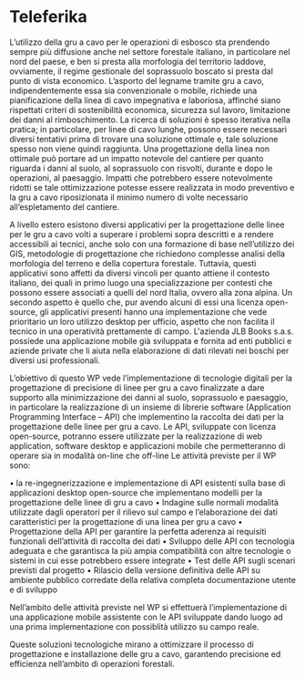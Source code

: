 # Teleferika

L’utilizzo della gru a cavo per le operazioni di esbosco sta prendendo sempre più diffusione anche nel settore forestale italiano, in particolare nel nord del paese, e ben si presta alla morfologia del territorio laddove, ovviamente, il regime gestionale del soprassuolo boscato si presta dal punto di vista economico. L’asporto del legname tramite gru a cavo, indipendentemente essa sia convenzionale o mobile, richiede una pianificazione della linea di cavo impegnativa e laboriosa, affinché siano rispettati criteri di sostenibilità economica, sicurezza sul lavoro, limitazione dei danni al rimboschimento. La ricerca di soluzioni è spesso iterativa nella pratica; in particolare, per linee di cavo lunghe, possono essere necessari diversi tentativi prima di trovare una soluzione ottimale e, tale soluzione spesso non viene quindi raggiunta. Una progettazione della linea non ottimale può portare ad un impatto notevole del cantiere per quanto riguarda i danni al suolo, al soprassuolo con risvolti, durante e dopo le operazioni, al paesaggio. Impatti che potrebbero essere notevolmente ridotti se tale ottimizzazione potesse essere realizzata in modo preventivo e la gru a cavo riposizionata il minimo numero di volte necessario all’espletamento del cantiere.

A livello estero esistono diversi applicativi per la progettazione delle linee per le gru a cavo volti a superare i problemi sopra descritti e a rendere accessibili ai tecnici, anche solo con una formazione di base nell’utilizzo dei GIS, metodologie di progettazione che richiedono complesse analisi della morfologia del terreno e della copertura forestale.
Tuttavia, questi applicativi sono affetti da diversi vincoli per quanto attiene il contesto italiano, dei quali in primo luogo una specializzazione per contesti che possono essere associati a quelli del nord Italia, ovvero alla zona alpina. Un secondo aspetto è quello che, pur avendo alcuni di essi una licenza open-source, gli applicativi presenti hanno una implementazione che vede prioritario un loro utilizzo desktop per ufficio, aspetto che non facilita il tecnico in una operatività prettamente di campo.
L'azienda JLB Books s.a.s. possiede una applicazione mobile già sviluppata e fornita ad enti pubblici e aziende private che li aiuta nella elaborazione di dati rilevati nei boschi per diversi usi professionali.

L’obiettivo di questo WP vede l’implementazione di tecnologie digitali per la progettazione di precisione di linee per gru a cavo finalizzate a dare supporto alla minimizzazione dei danni al suolo, soprassuolo e paesaggio, in particolare la realizzazione di un insieme di librerie software (Application Programming Interface – API) che implementino la raccolta dei dati per la progettazione delle linee per gru a cavo. 
Le API, sviluppate con licenza open-source, potranno essere utilizzate per la realizzazione di web application, software desktop e applicazioni mobile che permetteranno di operare sia in modalità on-line che off-line 
Le attività previste per il WP sono:

•	la re-ingegnerizzazione e implementazione di API esistenti sulla base di applicazioni desktop open-source che implementano modelli per la progettazione delle linee di gru a cavo
•	Indagine sulle normali modalità utilizzate dagli operatori per il rilievo sul campo e l’elaborazione dei dati caratteristici per la progettazione di una linea per gru a cavo
•	Progettazione della API per garantire la perfetta aderenza ai requisiti funzionali dell’attività di raccolta dei dati 
•	Sviluppo delle API con tecnologia adeguata e che garantisca la più ampia compatibilità con altre tecnologie o sistemi in cui esse potrebbero essere integrate 
•	Test delle API sugli scenari previsti dal progetto
•	Rilascio della versione definitiva delle API su ambiente pubblico corredate della relativa completa documentazione utente e di sviluppo

Nell’ambito delle attività previste nel WP si effettuerà l’implementazione di una applicazione mobile assistente con le API sviluppate dando luogo ad una prima implementazione con possiblità utilizzo su campo reale.

Queste soluzioni tecnologiche mirano a ottimizzare il processo di progettazione e installazione delle gru a cavo, garantendo precisione ed efficienza nell’ambito di operazioni forestali.
